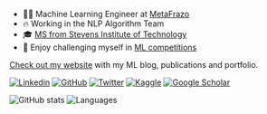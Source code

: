 - 🧑‍💻 Machine Learning Engineer at [MetaFrazo](https://www.linkedin.com/company/meta-frazo/)
- 🔥 Working in the NLP Algorithm Team
- 🎓 [MS from Stevens Institute of Technology](https://www.stevens.edu/)
- 🏅 Enjoy challenging myself in [ML competitions](https://www.kaggle.com/janmejaymohanty/competitions)

[Check out my website](https://kozodoi.me) with my ML blog, publications and portfolio.

[![Linkedin](https://img.shields.io/badge/-LinkedIn-306EA8?style=flat&logo=Linkedin&logoColor=white&link=https://www.linkedin.com/in/janmejay-mohanty/)](https://www.linkedin.com/in/janmejay-mohanty/) 
[![GitHub](https://img.shields.io/badge/-GitHub-2F2F2F?style=flat&logo=github&logoColor=white&link=https://github.com/Janmejay1998)](https://github.com/Janmejay1998)
[![Twitter](https://img.shields.io/badge/-Twitter-4B9AE5?style=flat&logo=Twitter&logoColor=white&link=https://twitter.com/Janmejay1998)](https://twitter.com/Janmejay1998)
[![Kaggle](https://img.shields.io/badge/-Kaggle-5DB0DB?style=flat&logo=Kaggle&logoColor=white&link=https://www.kaggle.com/janmejaymohanty)](https://www.kaggle.com/janmejaymohanty)
[![Google Scholar](https://img.shields.io/badge/-Google_Scholar-676767?style=flat&logo=google-scholar&logoColor=white&link=https://scholar.google.com/citations?user=KBZA0M8AAAAJ&hl=en)](https://scholar.google.com/citations?user=KBZA0M8AAAAJ&hl=en)

![GitHub stats](https://github-readme-stats.vercel.app/api?username=Janmejay1998\&show_icons=true\&theme=dark#gh-dark-mode-only)
![Languages](https://github-readme-stats.vercel.app/api/top-langs/?username=Janmejay1998&layout=compact&theme=dark#gh-dark-mode-only&custom_title=Top%20Languages&langs_count=4)

